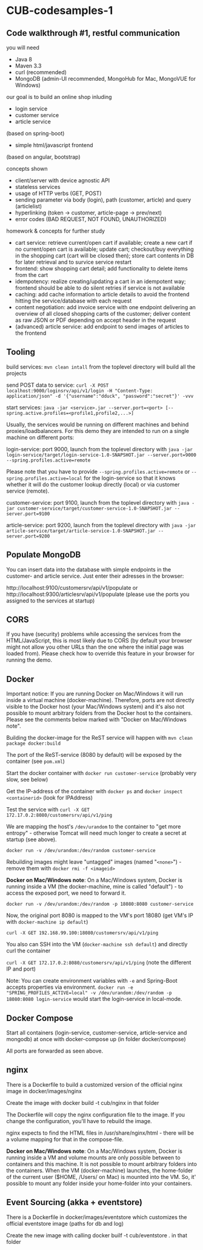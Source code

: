 # CUB-codesamples-1

## Code walkthrough #1, restful communication

you will need
- Java 8
- Maven 3.3
- curl (recommended)
- MongoDB (admin-UI recommended, MongoHub for Mac, MongoVUE for Windows)

our goal is to build an online shop inluding
- login service
- customer service
- article service

(based on spring-boot)

- simple html/javascript frontend

(based on angular, bootstrap)

concepts shown
- client/server with device agnostic API
- stateless services
- usage of HTTP verbs (GET, POST)
- sending parameter via body (login), path (customer, article) and query (articlelist)
- hyperlinking (token -> customer, article-page -> prev/next)
- error codes (BAD REQUEST, NOT FOUND, UNAUTHORIZED)

homework & concepts for further study
- cart service: retrieve current/open cart if available; create a new cart if no current/open cart is available; update cart; checkout/buy everything in the shopping cart (cart will be closed then); store cart contents in DB for later retrieval and to survice service restart
- frontend: show shopping cart detail; add functionality to delete items from the cart
- idempotency: realize creating/updating a cart in an idempotent way; frontend should be able to do silent retries if service is not available
- caching: add cache information to article details to avoid the frontend hitting the service/database with each request
- content negotiation: add invoice service with one endpoint delivering an overview of all closed shopping carts of the customer; deliver content as raw JSON or PDF depending on accept header in the request
- (advanced) article service: add endpoint to send images of articles to the frontend

## Tooling

build services: `mvn clean intall` from the toplevel directory will build all the projects

send POST data to service: `curl -X POST localhost:9000/loginsrv/api/v1/login -H "Content-Type: application/json" -d '{"username":"dduck", "password":"secret"}' -vvv`

start services: `java -jar <service>.jar --server.port=<port> [--spring.active.profiles=<profile1,profile2,...>]`

Usually, the services would be running on different machines and behind proxies/loadbalancers. For this demo they are 
intended to run on a single machine on different ports:

login-service: port 9000, launch from the toplevel directory with `java -jar login-service/target/login-service-1.0-SNAPSHOT.jar --server.port=9000 --spring.profiles.active=remote`

Please note that you have to provide `--spring.profiles.active=remote` or `--spring.profiles.active=local` for the login-service so that it knows whether it will do the customer lookup directly (local) or via customer service (remote).

customer-service: port 9100, launch from the toplevel directory with `java -jar customer-service/target/customer-service-1.0-SNAPSHOT.jar --server.port=9100`

article-service: port 9200, launch from the toplevel directory with `java -jar article-service/target/article-service-1.0-SNAPSHOT.jar --server.port=9200`

## Populate MongoDB

You can insert data into the database with simple endpoints in the customer- and article service. Just enter their 
adresses in the browser:

http://localhost:9100/customersrv/api/v1/populate or http://localhost:9300/articlesrv/api/v1/populate (please use the 
ports you assigned to the services at startup)

## CORS

If you have (security) problems while accessing the services from the HTML/JavaScript, this is most likely due to CORS 
(by default your browser might not allow you other URLs than the one where the initial page was loaded from). Please 
check how to override this feature in your browser for running the demo.

## Docker

Important notice: If you are running Docker on Mac/Windows it will run inside a virtual machine (docker-machine). 
Therefore, ports are not directly visible to the Docker host (your Mac/Windows system) and it's also not possible 
to mount arbitrary folders from the Docker host to the containers. Please see the comments below marked with "Docker 
on Mac/Windows note".

Building the docker-image for the ReST service will happen with `mvn clean package docker:build`

The port of the ReST-service (8080 by default) will be exposed by the container (see `pom.xml`)

Start the docker container with `docker run customer-service` (probably very slow, see below)

Get the IP-address of the container with `docker ps` and `docker inspect <containerid>` (look for IPAddress)

Test the service with `curl -X GET 172.17.0.2:8080/customersrv/api/v1/ping`

We are mapping the host's `/dev/urandom` to the container to "get more entropy" - otherwise Tomcat will need much 
longer to create a secret at startup (see above).

`docker run -v /dev/urandom:/dev/random customer-service`

Rebuilding images might leave "untagged" images (named "`<none>`") - remove them with `docker rmi -f <imageid>`

**Docker on Mac/Windows note**: On a Mac/Windows system, Docker is running inside a VM (the docker-machine, mine is 
called "default") - to access the exposed port, we need to forward it.

`docker run -v /dev/urandom:/dev/random -p 18080:8080 customer-service`

Now, the original port 8080 is mapped to the VM's port 18080 (get VM's IP with `docker-machine ip default`)

`curl -X GET 192.168.99.100:18080/customersrv/api/v1/ping`

You also can SSH into the VM (`docker-machine ssh default`) and directly curl the container

`curl -X GET 172.17.0.2:8080/customersrv/api/v1/ping` (note the different IP and port)

Note: You can create environment variables with `-e` and Spring-Boot accepts properties via environment. `docker run -e "SPRING_PROFILES_ACTIVE=local" -v /dev/urandom:/dev/random -p 18080:8080 login-service` would start the login-service in local-mode.

## Docker Compose

Start all containers (login-service, customer-service, article-service and mongodb) at once with docker-compose up (in 
folder docker/compose)

All ports are forwarded as seen above.

## nginx

There is a Dockerfile to build a customized version of the official nginx image in docker/images/nginx

Create the image with docker build -t cub/nginx in that folder

The Dockerfile will copy the nginx configuration file to the image. If you change the configuration, you'll have to 
rebuild the image.

nginx expects to find the HTML files in /usr/share/nginx/html - there will be a volume mapping for that in the compose-file.
 
**Docker on Mac/Windows note**: On a Mac/Windows system, Docker is running inside a VM and volume mounts are only possible 
between to containers and this machine. It is not possible to mount arbitrary folders into the containers. When the VM 
(docker-machine) launches, the home-folder of the current user ($HOME, /Users/<username> on Mac) is mounted into the VM. So,
it' possible to mount any folder inside your home-folder into your containers.

## Event Sourcing (akka + eventstore)

There is a Dockerfile in docker/images/eventstore which customizes the official eventstore image (paths for db and log)
 
Create the new image with calling docker builf -t cub/eventstore . in that folder